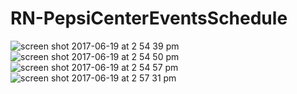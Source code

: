 # RN-PepsiCenterEventsSchedule


![screen shot 2017-06-19 at 2 54 39 pm](https://user-images.githubusercontent.com/5916111/27305675-d32c7d54-54ff-11e7-9d56-a89f1c7de348.png)
![screen shot 2017-06-19 at 2 54 50 pm](https://user-images.githubusercontent.com/5916111/27305673-d322690e-54ff-11e7-8017-95fd1d510819.png)
![screen shot 2017-06-19 at 2 54 57 pm](https://user-images.githubusercontent.com/5916111/27305674-d3233cf8-54ff-11e7-9826-f1fcc4316475.png)
![screen shot 2017-06-19 at 2 57 31 pm](https://user-images.githubusercontent.com/5916111/27305694-ea012aac-54ff-11e7-8b19-d9e1b8e9d1e7.png)
